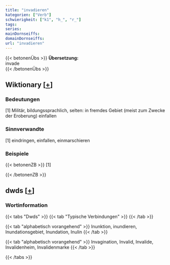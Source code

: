 ```yaml
---
title: "invadieren"
kategorien: ["Verb"]
schwierigkeit: ["k1", "h_", "r_"]
tags:
series:
mainDornseiffs:
domainDornseiffs:
url: "invadieren"
---
```


{{< betonenÜbs >}}
**Übersetzung:**  
invade  
{{< /betonenÜbs >}}

## Wiktionary [[+](https://de.wiktionary.org/wiki/invadieren)]

### Bedeutungen
[1] Militär, bildungssprachlich, selten: in fremdes Gebiet (meist zum Zwecke der Eroberung) einfallen  

### Sinnverwandte
[1] eindringen, einfallen, einmarschieren  

### Beispiele
{{< betonenZB >}}
[1]  

{{< /betonenZB >}}


## dwds [[+](https://www.dwds.de/wb/invadieren)]

### Wortinformation
{{< tabs "Dwds" >}}
{{< tab "Typische Verbindungen" >}}
{{< /tab >}}

{{< tab "alphabetisch vorangehend" >}}
Inunktion, inundieren, Inundationsgebiet, Inundation, Inulin
{{< /tab >}}

{{< tab "alphabetisch vorangehend" >}}
Invagination, Invalid, Invalide, Invalidenheim, Invalidenmarke
{{< /tab >}}

{{< /tabs >}}

